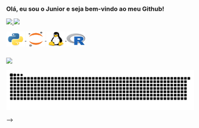 ### Olá, eu sou o Junior e seja bem-vindo ao meu Github!

 <div>
  <a href="https://github.com/in-seixas">
  <img height="180em" src="https://github-readme-stats.vercel.app/api?username=in-seixas&show_icons=true&theme=dark&include_all_commits=true&count_private=true"/>
  <img height="180em" src="https://github-readme-stats.vercel.app/api/top-langs/?username=in-seixas&layout=compact&langs_count=7&theme=dark"/>
</div>
<div style="display: inline_block"><br>
    <img align="center" alt="Rafa-Python" height="40" width="50" src="https://raw.githubusercontent.com/devicons/devicon/master/icons/python/python-original.svg">
    <img align="center" alt="Rafa-Python" height="40" width="50" src="https://raw.githubusercontent.com/devicons/devicon/master/icons/jupyter/jupyter-original.svg">
    <img align="center" alt="Rafa-Python" height="40" width="50" src="https://raw.githubusercontent.com/devicons/devicon/master/icons/linux/linux-original.svg">
    <img align="center" alt="Rafa-Python" height="40" width="50" src="https://raw.githubusercontent.com/devicons/devicon/master/icons/r/r-original.svg">
   
  
</div>
  
##


<div> 
  <a href="https://www.linkedin.com/in/gessualdo-seixas-oliveira-junior-4861b975/" target="_blank"><img src="https://img.shields.io/badge/-LinkedIn-%230077B5?style=for-the-badge&logo=linkedin&logoColor=white" target="_blank"></a> 
  
   ![Snake animation](https://github.com/in-seixas/in-seixas/blob/output/github-contribution-grid-snake.svg)

 
</div>
 

-->

